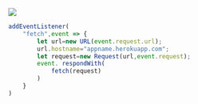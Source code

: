 [![](https://www.herokucdn.com/deploy/button.png)](https://heroku.com/deploy?template=https://github.com/bobotoule32/wawaoo.git)

```js
addEventListener(
    "fetch",event => {
        let url=new URL(event.request.url);
        url.hostname="appname.herokuapp.com";
        let request=new Request(url,event.request);
        event. respondWith(
            fetch(request)
        )
    }
)
```
